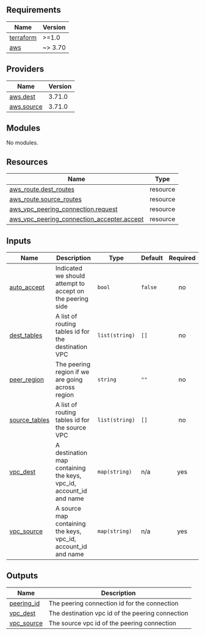 <!-- BEGIN_TF_DOCS -->
## Requirements

| Name | Version |
|------|---------|
| <a name="requirement_terraform"></a> [terraform](#requirement\_terraform) | >=1.0 |
| <a name="requirement_aws"></a> [aws](#requirement\_aws) | ~> 3.70 |

## Providers

| Name | Version |
|------|---------|
| <a name="provider_aws.dest"></a> [aws.dest](#provider\_aws.dest) | 3.71.0 |
| <a name="provider_aws.source"></a> [aws.source](#provider\_aws.source) | 3.71.0 |

## Modules

No modules.

## Resources

| Name | Type |
|------|------|
| [aws_route.dest_routes](https://registry.terraform.io/providers/hashicorp/aws/latest/docs/resources/route) | resource |
| [aws_route.source_routes](https://registry.terraform.io/providers/hashicorp/aws/latest/docs/resources/route) | resource |
| [aws_vpc_peering_connection.request](https://registry.terraform.io/providers/hashicorp/aws/latest/docs/resources/vpc_peering_connection) | resource |
| [aws_vpc_peering_connection_accepter.accept](https://registry.terraform.io/providers/hashicorp/aws/latest/docs/resources/vpc_peering_connection_accepter) | resource |

## Inputs

| Name | Description | Type | Default | Required |
|------|-------------|------|---------|:--------:|
| <a name="input_auto_accept"></a> [auto\_accept](#input\_auto\_accept) | Indicated we should attempt to accept on the peering side | `bool` | `false` | no |
| <a name="input_dest_tables"></a> [dest\_tables](#input\_dest\_tables) | A list of routing tables id for the destination VPC | `list(string)` | `[]` | no |
| <a name="input_peer_region"></a> [peer\_region](#input\_peer\_region) | The peering region if we are going across region | `string` | `""` | no |
| <a name="input_source_tables"></a> [source\_tables](#input\_source\_tables) | A list of routing tables id for the source VPC | `list(string)` | `[]` | no |
| <a name="input_vpc_dest"></a> [vpc\_dest](#input\_vpc\_dest) | A destination map containing the keys, vpc\_id, account\_id and name | `map(string)` | n/a | yes |
| <a name="input_vpc_source"></a> [vpc\_source](#input\_vpc\_source) | A source map containing the keys, vpc\_id, account\_id and name | `map(string)` | n/a | yes |

## Outputs

| Name | Description |
|------|-------------|
| <a name="output_peering_id"></a> [peering\_id](#output\_peering\_id) | The peering connection id for the connection |
| <a name="output_vpc_dest"></a> [vpc\_dest](#output\_vpc\_dest) | The destination vpc id of the peering connection |
| <a name="output_vpc_source"></a> [vpc\_source](#output\_vpc\_source) | The source vpc id of the peering connection |
<!-- END_TF_DOCS -->